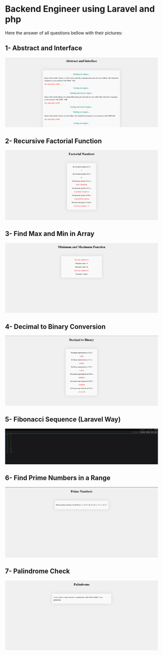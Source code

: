 <h1> Backend Engineer using Laravel and php</h1>
<p> Here the answer of all questions bellow with their pictures:</p>

## 1- Abstract and Interface
<img src="abstract.png">

## 2- Recursive Factorial Function
<img src = 'factorial.png'>

## 3- Find Max and Min in Array
<img src = 'minMax.png'>

## 4- Decimal to Binary Conversion
<img src = 'decimalToBinary.png'>

## 5- Fibonacci Sequence (Laravel Way)
<img src = 'fibonacci.png'>

## 6- Find Prime Numbers in a Range
<img src = 'PrimeNum.png'>

## 7- Palindrome Check
<img src = 'Palindrome.png'>
